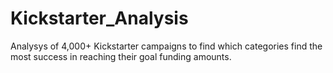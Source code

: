 # Kickstarter_Analysis

Analysys of 4,000+ Kickstarter campaigns to find which categories find the most success in reaching their goal funding amounts.
